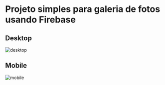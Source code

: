 # Projeto simples para galeria de fotos usando Firebase

## Desktop

<img src='https://i.ibb.co/MSKkCwb/desktop.png' alt='desktop'>

## Mobile

<img src='https://i.ibb.co/x1MF7pJ/mobile.png' alt='mobile'>

